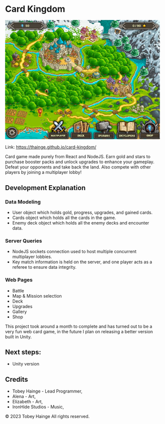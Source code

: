 # Card Kingdom
![alt text](https://github.com/Thainge/portfolio/blob/gh-pages/static/media/4.fe69dcbcd2eeddb8b381.png?raw=true)

Link: https://thainge.github.io/card-kingdom/

Card game made purely from React and NodeJS. Earn gold and stars to purchase booster packs and unlock upgrades to enhance your gameplay. Defeat your opponents and take back the land. Also compete with other players by joining a multiplayer lobby!

## Development Explanation
### Data Modeling
- User object which holds gold, progress, upgrades, and gained cards.
- Cards object which holds all the cards in the game.
- Enemy deck object which holds all the enemy decks and encounter data.
### Server Queries
- NodeJS sockets connection used to host multiple concurrent multiplayer lobbies.
- Key match information is held on the server, and one player acts as a referee to ensure data integrity.
### Web Pages
- Battle
- Map & Mission selection
- Deck
- Upgrades
- Gallery
- Shop

This project took around a month to complete and has turned out to be a very fun web card game, in the future I plan on releasing a better version built in Unity.

## Next steps:
- Unity version

## Credits 
- Tobey Hainge - Lead Programmer,
- Alena - Art,
- Elizabeth - Art,
- IronHide Studios - Music,

© 2023 Tobey Hainge All rights reserved.
